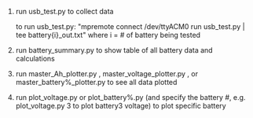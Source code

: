
1. run usb_test.py to collect data

    to run usb_test.py: "mpremote connect /dev/ttyACM0 run usb_test.py | tee battery{i}_out.txt" where i = # of battery being tested

2. run battery_summary.py to show table of all battery data and calculations

3. run master_Ah_plotter.py , master_voltage_plotter.py , or master_battery%_plotter.py to see all data plotted

4. run plot_voltage.py or plot_battery%.py (and specify the battery #, e.g. plot_voltage.py 3 to plot battery3 voltage) to plot specific battery

